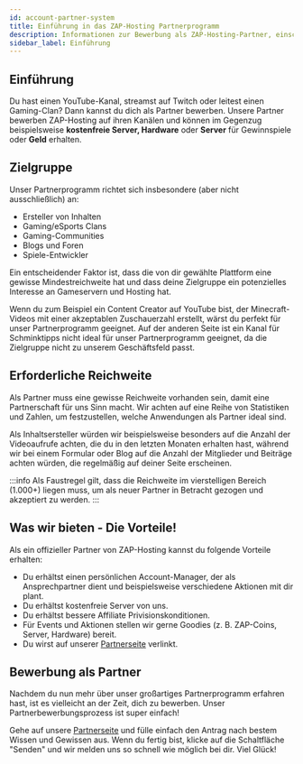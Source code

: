 ```yaml
---
id: account-partner-system
title: Einführung in das ZAP-Hosting Partnerprogramm
description: Informationen zur Bewerbung als ZAP-Hosting-Partner, einschließlich der Anforderungen, Vorteile und des Bewerbungsverfahrens - ZAP-Hosting.com-Dokumentation
sidebar_label: Einführung
---
```




## Einführung

Du hast einen YouTube-Kanal, streamst auf Twitch oder leitest einen Gaming-Clan? Dann kannst du dich als Partner bewerben. Unsere Partner bewerben ZAP-Hosting auf ihren Kanälen und können im Gegenzug beispielsweise **kostenfreie Server, Hardware** oder **Server** für Gewinnspiele oder **Geld** erhalten.



## Zielgruppe

Unser Partnerprogramm richtet sich insbesondere (aber nicht ausschließlich) an:

- Ersteller von Inhalten
- Gaming/eSports Clans
- Gaming-Communities
- Blogs und Foren
- Spiele-Entwickler

Ein entscheidender Faktor ist, dass die von dir gewählte Plattform eine gewisse Mindestreichweite hat und dass deine Zielgruppe ein potenzielles Interesse an Gameservern und Hosting hat.

Wenn du zum Beispiel ein Content Creator auf YouTube bist, der Minecraft-Videos mit einer akzeptablen Zuschauerzahl erstellt, wärst du perfekt für unser Partnerprogramm geeignet. Auf der anderen Seite ist ein Kanal für Schminktipps nicht ideal für unser Partnerprogramm geeignet, da die Zielgruppe nicht zu unserem Geschäftsfeld passt.



## Erforderliche Reichweite 

Als Partner muss eine gewisse Reichweite vorhanden sein, damit eine Partnerschaft für uns Sinn macht. Wir achten auf eine Reihe von Statistiken und Zahlen, um festzustellen, welche Anwendungen als Partner ideal sind.

Als Inhaltsersteller würden wir beispielsweise besonders auf die Anzahl der Videoaufrufe achten, die du in den letzten Monaten erhalten hast, während wir bei einem Formular oder Blog auf die Anzahl der Mitglieder und Beiträge achten würden, die regelmäßig auf deiner Seite erscheinen.

:::info
Als Faustregel gilt, dass die Reichweite im vierstelligen Bereich (1.000+) liegen muss, um als neuer Partner in Betracht gezogen und akzeptiert zu werden.
:::



## Was wir bieten - Die Vorteile!

Als ein offizieller Partner von ZAP-Hosting kannst du folgende Vorteile erhalten:

- Du erhältst einen persönlichen Account-Manager, der als Ansprechpartner dient und beispielsweise verschiedene Aktionen mit dir plant.
- Du erhältst kostenfreie Server von uns.
- Du erhältst bessere Affiliate Privisionskonditionen.
- Für Events und Aktionen stellen wir gerne Goodies (z. B. ZAP-Coins, Server, Hardware) bereit.
- Du wirst auf unserer [Partnerseite](https://zap-hosting.com/de/partner/) verlinkt.



## Bewerbung als Partner

Nachdem du nun mehr über unser großartiges Partnerprogramm erfahren hast, ist es vielleicht an der Zeit, dich zu bewerben. Unser Partnerbewerbungsprozess ist super einfach! 

Gehe auf unsere [Partnerseite](https://zap-hosting.com/en/partner/) und fülle einfach den Antrag nach bestem Wissen und Gewissen aus. Wenn du fertig bist, klicke auf die Schaltfläche "Senden" und wir melden uns so schnell wie möglich bei dir. Viel Glück!